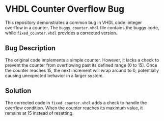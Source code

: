 # VHDL Counter Overflow Bug
This repository demonstrates a common bug in VHDL code: integer overflow in a counter.  The `buggy_counter.vhdl` file contains the buggy code, while `fixed_counter.vhdl` provides a corrected version.

## Bug Description
The original code implements a simple counter. However, it lacks a check to prevent the counter from overflowing past its defined range (0 to 15).  Once the counter reaches 15, the next increment will wrap around to 0, potentially causing unexpected behavior in a larger system.

## Solution
The corrected code in `fixed_counter.vhdl` adds a check to handle the overflow condition. When the counter reaches its maximum value, it remains at 15 instead of resetting.